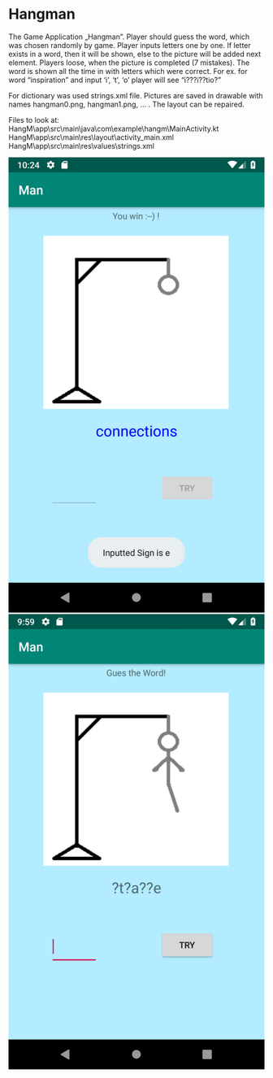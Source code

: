 # Hangman
The Game Application „Hangman”. 
Player should guess the word, which was chosen randomly by game.
Player inputs letters one by one. 
If letter exists in a word, then it will be shown, else to the picture will be added next element. 
Players loose, when the picture is completed (7 mistakes).
The word is shown all the time in with letters which were correct. 
For ex. for word “inspiration” and input ‘i’, ‘t’, ‘o’ player will see “i???i??tio?”

For dictionary was used strings.xml file.
Pictures are saved in drawable with names hangman0.png, hangman1.png, … . 
The layout can be repaired.

Files to look at:
HangM\app\src\main\java\com\example\hangm\MainActivity.kt
HangM\app\src\main\res\layout\activity_main.xml
HangM\app\src\main\res\values\strings.xml


![alt text](https://github.com/miss-meeseek/Hangman/blob/master/screen1.png?raw=true)
![alt text](https://github.com/miss-meeseek/Hangman/blob/master/screen2.png?raw=true)

